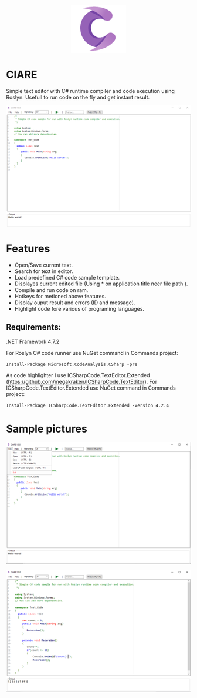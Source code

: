 <p align="center">
  <img src="https://github.com/0x78654C/CIARE/blob/main/Media/ciare.png" width=150>
</p>

# CIARE
Simple text editor with C# runtime compiler and code execution using Roslyn.
Usefull to run code on the fly and get instant result.

![alt text](https://github.com/0x78654C/CIARE/blob/main/Media/ciare_main.png?raw=true)

# Features

 - Open/Save current text.
 - Search for text in editor.
 - Load predefined C# code sample template.
 - Displayes current edited file (Using * on application title neer file path ).
 - Compile and run code on ram.
 - Hotkeys for metioned above features. 
 - Display ouput result and errors (ID and message).
 - Highlight code fore various of programing languages.

## Requirements:

.NET Framework 4.7.2

 For Roslyn C# code runner use NuGet command in Commands project:
 ```
 Install-Package Microsoft.CodeAnalysis.CSharp -pre
 ```

 As code highlighter I use ICSharpCode.TextEditor.Extended (https://github.com/megakraken/ICSharpCode.TextEditor).
 For ICSharpCode.TextEditor.Extended use NuGet command in Commands project:
 ```
 Install-Package ICSharpCode.TextEditor.Extended -Version 4.2.4
 ```
# Sample pictures

![alt text](https://github.com/0x78654C/CIARE/blob/main/Media/ciare_menu.png?raw=true)

![alt text](https://github.com/0x78654C/CIARE/blob/main/Media/ciare_recursion.png?raw=true)
